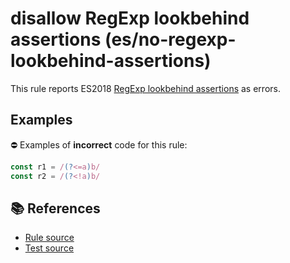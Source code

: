 # disallow RegExp lookbehind assertions (es/no-regexp-lookbehind-assertions)

This rule reports ES2018 [RegExp lookbehind assertions](https://github.com/tc39/proposal-regexp-lookbehind#readme) as errors.

## Examples

⛔ Examples of **incorrect** code for this rule:

```js
const r1 = /(?<=a)b/
const r2 = /(?<!a)b/
```

## 📚 References

- [Rule source](https://github.com/mysticatea/eslint-plugin-es/blob/v1.2.0/lib/rules/no-regexp-lookbehind-assertions.js)
- [Test source](https://github.com/mysticatea/eslint-plugin-es/blob/v1.2.0/tests/lib/rules/no-regexp-lookbehind-assertions.js)
